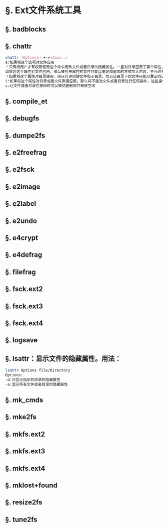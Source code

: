 # §. Ext文件系统工具
## §. badblocks
## §. chattr

```Bash
chattr [Options] +-=[Aais..]
a:如果将这个选项对文件应用
！只有根用户才有权限使用这个命令更改文件或者目录的隐藏属性。一旦对目录应用了某个属性，将对所有用户生效(包括根用户)。
如果将这个属性对文件应用，那么被应用属性的文件只能以重定向追加的方式写入内容，不允许被删除，更新，移动。
！如果将这个属性对目录使用，则只允许创建文件和子目录，而且该目录下的文件只能以重定向追加的方式写入内容。但不允许对目录和文件有删除,移动，和更新的行为。
i:如果将这个属性对目录或者文件直接应用，那么将不能对文件或者目录进行任何操作，这些操作包括移动(包括重命名)，删除，更新(创建子目录，文件)
s:让文件或者目录在移除时可以被彻底删除并释放空间
```

## §. compile_et
## §. debugfs
## §. dumpe2fs
## §. e2freefrag
## §. e2fsck
## §. e2image
## §. e2label
## §. e2undo
## §. e4crypt
## §. e4defrag
## §. filefrag
## §. fsck.ext2
## §. fsck.ext3
## §. fsck.ext4
## §. logsave
## §. lsattr：显示文件的隐藏属性。用法：

```Bash
lsattr Options file/Directory
Options:
-d:只显示指定的目录的隐藏属性
-a:显示所有文件或者目录的隐藏属性
```

## §. mk_cmds
## §. mke2fs
## §. mkfs.ext2
## §. mkfs.ext3
## §. mkfs.ext4
## §. mklost+found
## §. resize2fs
## §. tune2fs
